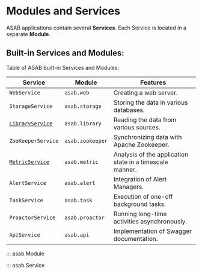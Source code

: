 # Modules and Services

ASAB applications contain several **Services**. Each Service is located in a separate **Module**.

## Built-in Services and Modules:

Table of ASAB built-in Services and Modules:

| Service | Module | Features |
| --- | --- | --- |
| `WebService` | `asab.web` | Creating a web server. |
| `StorageService` | `asab.storage` | Storing the data in various databases. |
| [`LibraryService`](/reference/library/reference) | `asab.library` | Reading the data from various sources. |
| `ZooKeeperService` | `asab.zookeeper` | Synchronizing data with Apache Zookeeper. |
| [`MetricService`](/reference/metrics/service/) | `asab.metric` | Analysis of the application state in a timescale manner.|
| `AlertService`| `asab.alert` | Integration of Alert Managers. |
| `TaskService`| `asab.task`| Execution of one-off background tasks. |
| `ProactorService` | `asab.proactor` | Running long-time activities asynchronously. |
| `ApiService`| `asab.api` | Implementation of Swagger documentation. |


::: asab.Module

::: asab.Service
